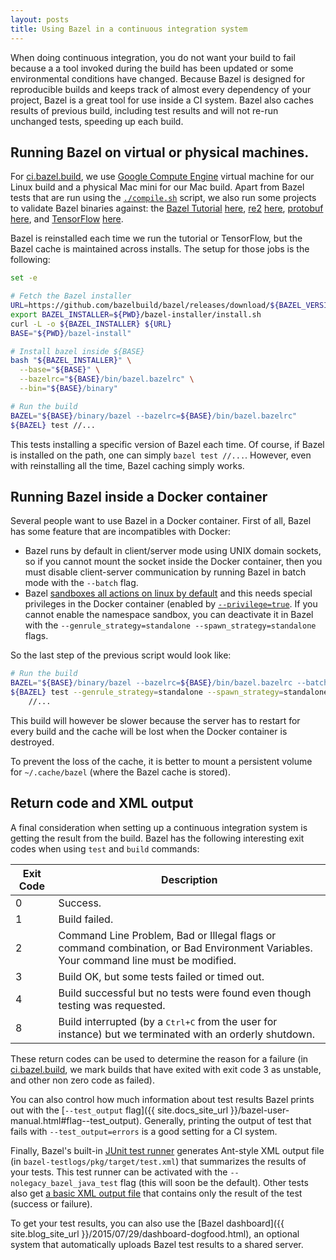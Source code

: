 ```yaml
---
layout: posts
title: Using Bazel in a continuous integration system
---
```


When doing continuous integration, you do not want your build to fail because a
a tool invoked during the build has been updated or some environmental
conditions have changed. Because Bazel is designed for reproducible builds and
keeps track of almost every dependency of your project, Bazel is a great tool
for use inside a CI system. Bazel also caches results of previous build,
including test results and will not re-run unchanged tests, speeding up each
build.

## Running Bazel on virtual or physical machines.

For [ci.bazel.build](http://ci.bazel.build), we use
[Google Compute Engine](https://cloud.google.com/compute/) virtual machine for
our Linux build and a physical Mac mini for our Mac build. Apart from Bazel
tests that are run using the
[`./compile.sh`](https://github.com/bazelbuild/bazel/blob/master/compile.sh)
script, we also run some projects to validate Bazel binaries against: the
[Bazel Tutorial](https://github.com/bazelbuild/examples/tree/master/tutorial)
[here](http://ci.bazel.build/job/Tutorial/),
[re2](https://github.com/google/re2) [here](http://ci.bazel.build/job/re2/),
[protobuf](https://github.com/google/protobuf)
[here](http://ci.bazel.build/job/protobuf/), and
[TensorFlow](https://www.tensorflow.org)
[here](http://ci.bazel.build/job/TensorFlow/).

Bazel is reinstalled each time we run the tutorial or TensorFlow, but the Bazel
cache is maintained across installs. The setup for those jobs is the following:

```bash
set -e

# Fetch the Bazel installer
URL=https://github.com/bazelbuild/bazel/releases/download/${BAZEL_VERSION}/bazel-${BAZEL_VERSION}-installer-${INSTALLER_PLATFORM}.sh
export BAZEL_INSTALLER=${PWD}/bazel-installer/install.sh
curl -L -o ${BAZEL_INSTALLER} ${URL}
BASE="${PWD}/bazel-install"

# Install bazel inside ${BASE}
bash "${BAZEL_INSTALLER}" \
  --base="${BASE}" \
  --bazelrc="${BASE}/bin/bazel.bazelrc" \
  --bin="${BASE}/binary"

# Run the build
BAZEL="${BASE}/binary/bazel --bazelrc=${BASE}/bin/bazel.bazelrc"
${BAZEL} test //...
```

This tests installing a specific version of Bazel each time. Of course, if
Bazel is installed on the path, one can simply `bazel test //...`. However,
even with reinstalling all the time, Bazel caching simply works.


## Running Bazel inside a Docker container

Several people want to use Bazel in a Docker container. First of all, Bazel
has some feature that are incompatibles with Docker:

- Bazel runs by default in client/server mode using UNIX domain sockets, so if
  you cannot mount the socket inside the Docker container, then you must disable
  client-server communication by running Bazel in batch mode with the `--batch`
  flag.
- Bazel [sandboxes all actions on linux by default](http://bazel.build/blog/2015/09/11/sandboxing.html)
  and this needs special privileges in the Docker container (enabled by
  [`--privilege=true`](https://docs.docker.com/engine/reference/run/#runtime-privilege-linux-capabilities-and-lxc-configuration).
  If you cannot enable the namespace sandbox, you can deactivate it in Bazel
  with the `--genrule_strategy=standalone --spawn_strategy=standalone` flags.

So the last step of the previous script would look like:

```bash
# Run the build
BAZEL="${BASE}/binary/bazel --bazelrc=${BASE}/bin/bazel.bazelrc --batch"
${BAZEL} test --genrule_strategy=standalone --spawn_strategy=standalone \
    //...
```

This build will however be slower because the server has to restart for every
build and the cache will be lost when the Docker container is destroyed.

To prevent the loss of the cache, it is better to mount a persistent volume for
`~/.cache/bazel` (where the Bazel cache is stored).


## Return code and XML output

A final consideration when setting up a continuous integration system is getting
the result from the build. Bazel has the following interesting exit codes when
using `test` and `build` commands:

<table class="table table-condensed table-striped">
  <thead>
    <tr>
      <th>Exit Code</th>
      <th>Description</th>
    </tr>
  </thead>
  <tbody>
    <tr>
      <td>0</td>
      <td>Success.</td>
    </tr>
    <tr>
      <td>1</td>
      <td>Build failed.</td>
    </tr>
    <tr>
      <td>2</td>
      <td>
        Command Line Problem, Bad or Illegal flags or command combination, or
        Bad Environment Variables. Your command line must be modified.
      </td>
    </tr>
    <tr>
      <td>3</td>
      <td>Build OK, but some tests failed or timed out.</td>
    </tr>
    <tr>
      <td>4</td>
      <td>
        Build successful but no tests were found even though testing was
        requested.
      </td>
    </tr>
    <tr>
      <td>8</td>
      <td>
        Build interrupted (by a <kbd><kbd>Ctrl</kbd>+<kbd>C</kbd></kbd> from the
        user for instance) but we terminated with an orderly shutdown.
      </td>
    </tr>
  </tbody>
</table>

These return codes can be used to determine the reason for a failure
(in [ci.bazel.build](http://ci.bazel.build), we mark builds that have exited with exit
code 3 as unstable, and other non zero code as failed).

You can also control how much information about test results Bazel prints out
with the [`--test_output` flag]({{ site.docs_site_url }}/bazel-user-manual.html#flag--test_output).
Generally, printing the output of test that fails with `--test_output=errors` is
a good setting for a CI system.

Finally, Bazel's built-in [JUnit test runner](https://github.com/bazelbuild/bazel/blob/master/src/java_tools/junitrunner)
generates Ant-style XML output file (in `bazel-testlogs/pkg/target/test.xml`)
that summarizes the results of your tests. This test runner can be activated
with the `--nolegacy_bazel_java_test` flag (this will soon be the default).
Other tests also get [a basic XML output file](https://github.com/bazelbuild/bazel/blob/master/tools/test/test-setup.sh#L54)
that contains only the result of the test (success or failure).

To get your test results, you can also use the
[Bazel dashboard]({{ site.blog_site_url }}/2015/07/29/dashboard-dogfood.html),
an optional system that automatically uploads Bazel test results to a shared
server.
